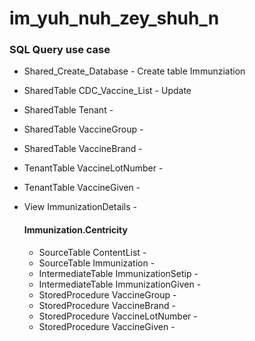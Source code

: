 ﻿# im_yuh_nuh_zey_shuh_n

### SQL Query use case
* Shared_Create_Database       - Create table Immunziation
* SharedTable CDC_Vaccine_List - Update 
* SharedTable Tenant           -
* SharedTable VaccineGroup     -
* SharedTable VaccineBrand     -
* TenantTable VaccineLotNumber -
* TenantTable VaccineGiven     -
* View ImmunizationDetails     -

  #### Immunization.Centricity
  * SourceTable ContentList              - 
  * SourceTable Immunization             -
  * IntermediateTable ImmunizationSetip  -
  * IntermediateTable ImmunizationGiven  -
  * StoredProcedure VaccineGroup         -
  * StoredProcedure VaccineBrand         -
  * StoredProcedure VaccineLotNumber     -
  * StoredProcedure VaccineGiven         -
